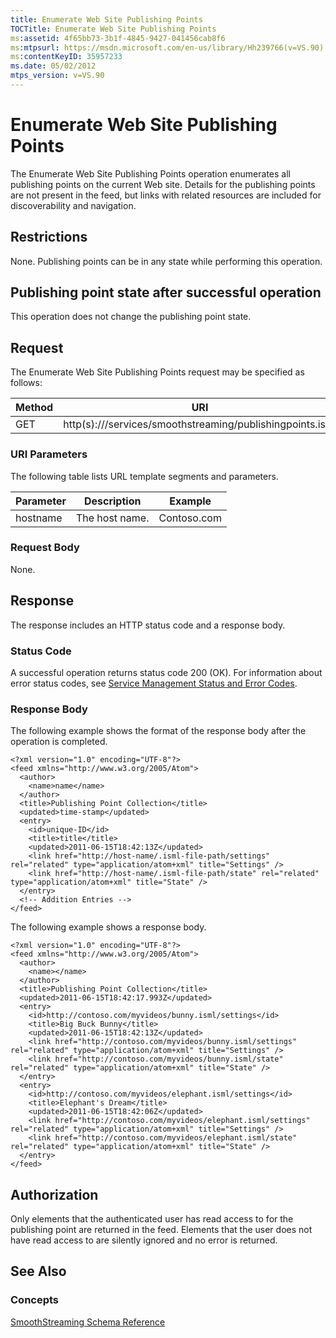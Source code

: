```yaml
---
title: Enumerate Web Site Publishing Points
TOCTitle: Enumerate Web Site Publishing Points
ms:assetid: 4f65bb73-3b1f-4845-9427-041456cab8f6
ms:mtpsurl: https://msdn.microsoft.com/en-us/library/Hh239766(v=VS.90)
ms:contentKeyID: 35957233
ms.date: 05/02/2012
mtps_version: v=VS.90
---
```


# Enumerate Web Site Publishing Points

The Enumerate Web Site Publishing Points operation enumerates all publishing points on the current Web site. Details for the publishing points are not present in the feed, but links with related resources are included for discoverability and navigation.

## Restrictions

None. Publishing points can be in any state while performing this operation.

## Publishing point state after successful operation

This operation does not change the publishing point state.

## Request

The Enumerate Web Site Publishing Points request may be specified as follows:

|Method|URI|
|--- |--- |
|GET|http(s)://<hostname>/services/smoothstreaming/publishingpoints.isml|


### URI Parameters

The following table lists URL template segments and parameters.

|Parameter|Description|Example|
|--- |--- |--- |
|hostname|The host name.|Contoso.com|


### Request Body

None.

## Response

The response includes an HTTP status code and a response body.

### Status Code

A successful operation returns status code 200 (OK). For information about error status codes, see [Service Management Status and Error Codes](service-management-status-and-error-codes.md).

### Response Body

The following example shows the format of the response body after the operation is completed.

    <?xml version="1.0" encoding="UTF-8"?>
    <feed xmlns="http://www.w3.org/2005/Atom">
      <author>
        <name>name</name>
      </author>
      <title>Publishing Point Collection</title>
      <updated>time-stamp</updated>
      <entry>
        <id>unique-ID</id>
        <title>title</title>
        <updated>2011-06-15T18:42:13Z</updated>
        <link href="http://host-name/.isml-file-path/settings" rel="related" type="application/atom+xml" title="Settings" />
        <link href="http://host-name/.isml-file-path/state" rel="related" type="application/atom+xml" title="State" />
      </entry>
      <!-- Addition Entries -->
    </feed>

The following example shows a response body.

    <?xml version="1.0" encoding="UTF-8"?>
    <feed xmlns="http://www.w3.org/2005/Atom">
      <author>
        <name></name>
      </author>
      <title>Publishing Point Collection</title>
      <updated>2011-06-15T18:42:17.993Z</updated>
      <entry>
        <id>http://contoso.com/myvideos/bunny.isml/settings</id>
        <title>Big Buck Bunny</title>
        <updated>2011-06-15T18:42:13Z</updated>
        <link href="http://contoso.com/myvideos/bunny.isml/settings" rel="related" type="application/atom+xml" title="Settings" />
        <link href="http://contoso.com/myvideos/bunny.isml/state" rel="related" type="application/atom+xml" title="State" />
      </entry>
      <entry>
        <id>http://contoso.com/myvideos/elephant.isml/settings</id>
        <title>Elephant's Dream</title>
        <updated>2011-06-15T18:42:06Z</updated>
        <link href="http://contoso.com/myvideos/elephant.isml/settings" rel="related" type="application/atom+xml" title="Settings" />
        <link href="http://contoso.com/myvideos/elephant.isml/state" rel="related" type="application/atom+xml" title="State" />
      </entry>
    </feed>

## Authorization

Only elements that the authenticated user has read access to for the publishing point are returned in the feed. Elements that the user does not have read access to are silently ignored and no error is returned.

## See Also

### Concepts

[SmoothStreaming Schema Reference](smoothstreaming-schema-reference.md)

